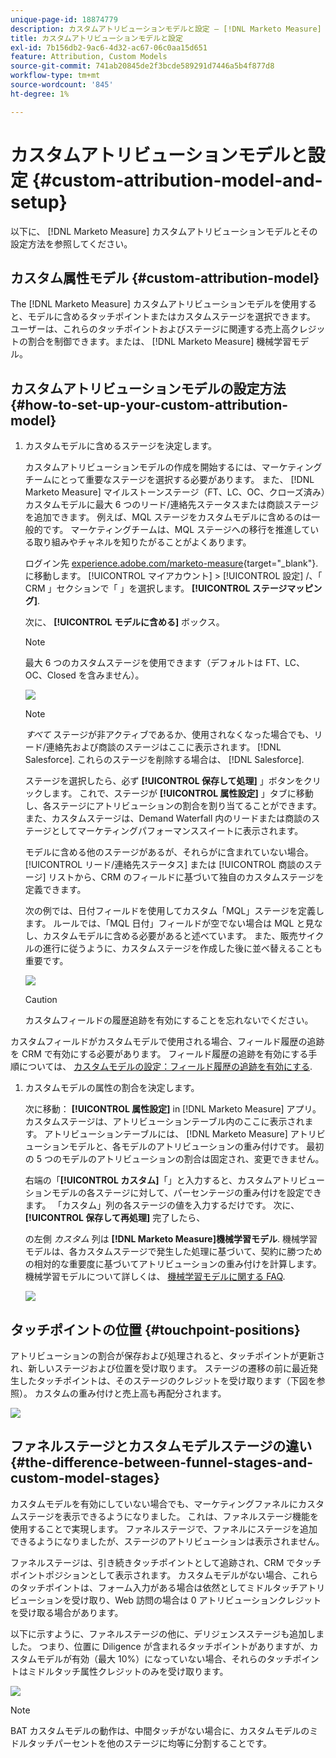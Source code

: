 ```yaml
---
unique-page-id: 18874779
description: カスタムアトリビューションモデルと設定 — [!DNL Marketo Measure]
title: カスタムアトリビューションモデルと設定
exl-id: 7b156db2-9ac6-4d32-ac67-06c0aa15d651
feature: Attribution, Custom Models
source-git-commit: 741ab20845de2f3bcde589291d7446a5b4f877d8
workflow-type: tm+mt
source-wordcount: '845'
ht-degree: 1%

---
```


# カスタムアトリビューションモデルと設定 {#custom-attribution-model-and-setup}

以下に、 [!DNL Marketo Measure] カスタムアトリビューションモデルとその設定方法を参照してください。

## カスタム属性モデル {#custom-attribution-model}

The [!DNL Marketo Measure] カスタムアトリビューションモデルを使用すると、モデルに含めるタッチポイントまたはカスタムステージを選択できます。 ユーザーは、これらのタッチポイントおよびステージに関連する売上高クレジットの割合を制御できます。または、 [!DNL Marketo Measure] 機械学習モデル。

## カスタムアトリビューションモデルの設定方法 {#how-to-set-up-your-custom-attribution-model}

1. カスタムモデルに含めるステージを決定します。

   カスタムアトリビューションモデルの作成を開始するには、マーケティングチームにとって重要なステージを選択する必要があります。 また、 [!DNL Marketo Measure] マイルストーンステージ（FT、LC、OC、クローズ済み）カスタムモデルに最大 6 つのリード/連絡先ステータスまたは商談ステージを追加できます。 例えば、MQL ステージをカスタムモデルに含めるのは一般的です。 マーケティングチームは、MQL ステージへの移行を推進している取り組みやチャネルを知りたがることがよくあります。

   ログイン先 [experience.adobe.com/marketo-measure](https://experience.adobe.com/marketo-measure?lang=ja){target="_blank"}. に移動します。 [!UICONTROL マイアカウント] > [!UICONTROL 設定] /、「 CRM 」セクションで「 」を選択します。 **[!UICONTROL ステージマッピング]**.

   次に、 **[!UICONTROL モデルに含める]** ボックス。

   >[!NOTE]
   >
   >最大 6 つのカスタムステージを使用できます（デフォルトは FT、LC、OC、Closed を含みません）。

   ![](assets/1-1.png)

   >[!NOTE]
   >
   >_すべて_ ステージが非アクティブであるか、使用されなくなった場合でも、リード/連絡先および商談のステージはここに表示されます。 [!DNL Salesforce]. これらのステージを削除する場合は、 [!DNL Salesforce].

   ステージを選択したら、必ず **[!UICONTROL 保存して処理]** 」ボタンをクリックします。 これで、ステージが **[!UICONTROL 属性設定]** 」タブに移動し、各ステージにアトリビューションの割合を割り当てることができます。 また、カスタムステージは、Demand Waterfall 内のリードまたは商談のステージとしてマーケティングパフォーマンススイートに表示されます。

   モデルに含める他のステージがあるが、それらがに含まれていない場合。 [!UICONTROL リード/連絡先ステータス] または [!UICONTROL 商談のステージ] リストから、CRM のフィールドに基づいて独自のカスタムステージを定義できます。

   次の例では、日付フィールドを使用してカスタム「MQL」ステージを定義します。 ルールでは、「MQL 日付」フィールドが空でない場合は MQL と見なし、カスタムモデルに含める必要があると述べています。 また、販売サイクルの進行に従うように、カスタムステージを作成した後に並べ替えることも重要です。

   ![](assets/2-1.png)

   >[!CAUTION]
   >
   >カスタムフィールドの履歴追跡を有効にすることを忘れないでください。

カスタムフィールドがカスタムモデルで使用される場合、フィールド履歴の追跡を CRM で有効にする必要があります。 フィールド履歴の追跡を有効にする手順については、 [カスタムモデルの設定：フィールド履歴の追跡を有効にする](/help/advanced-marketo-measure-features/custom-attribution-models/custom-model-setup-enable-field-history-tracking.md).

1. カスタムモデルの属性の割合を決定します。

   次に移動： **[!UICONTROL 属性設定]** in [!DNL Marketo Measure] アプリ。カスタムステージは、アトリビューションテーブル内のここに表示されます。 アトリビューションテーブルには、 [!DNL Marketo Measure] アトリビューションモデルと、各モデルのアトリビューションの重み付けです。 最初の 5 つのモデルのアトリビューションの割合は固定され、変更できません。

   右端の「**[!UICONTROL カスタム]**「」と入力すると、カスタムアトリビューションモデルの各ステージに対して、パーセンテージの重み付けを設定できます。 「カスタム」列の各ステージの値を入力するだけです。 次に、 **[!UICONTROL 保存して再処理]** 完了したら、

   の左側 _カスタム_ 列は **[!DNL Marketo Measure]機械学習モデル**. 機械学習モデルは、各カスタムステージで発生した処理に基づいて、契約に勝つための相対的な重要度に基づいてアトリビューションの重み付けを計算します。 機械学習モデルについて詳しくは、 [機械学習モデルに関する FAQ](/help/advanced-marketo-measure-features/custom-attribution-models/machine-learning-model-faq.md).

   ![](assets/3.png)

## タッチポイントの位置 {#touchpoint-positions}

アトリビューションの割合が保存および処理されると、タッチポイントが更新され、新しいステージおよび位置を受け取ります。 ステージの遷移の前に最近発生したタッチポイントは、そのステージのクレジットを受け取ります（下図を参照）。 カスタムの重み付けと売上高も再配分されます。

![](assets/4.png)

## ファネルステージとカスタムモデルステージの違い {#the-difference-between-funnel-stages-and-custom-model-stages}

カスタムモデルを有効にしていない場合でも、マーケティングファネルにカスタムステージを表示できるようになりました。 これは、ファネルステージ機能を使用することで実現します。 ファネルステージで、ファネルにステージを追加できるようになりましたが、ステージのアトリビューションは表示されません。

ファネルステージは、引き続きタッチポイントとして追跡され、CRM でタッチポイントポジションとして表示されます。 カスタムモデルがない場合、これらのタッチポイントは、フォーム入力がある場合は依然としてミドルタッチアトリビューションを受け取り、Web 訪問の場合は 0 アトリビューションクレジットを受け取る場合があります。

以下に示すように、ファネルステージの他に、デリジェンスステージも追加しました。 つまり、位置に Diligence が含まれるタッチポイントがありますが、カスタムモデルが有効（最大 10%）になっていない場合、それらのタッチポイントはミドルタッチ属性クレジットのみを受け取ります。

![](assets/5.png)

>[!NOTE]
>
>BAT カスタムモデルの動作は、中間タッチがない場合に、カスタムモデルのミドルタッチパーセントを他のステージに均等に分割することです。
